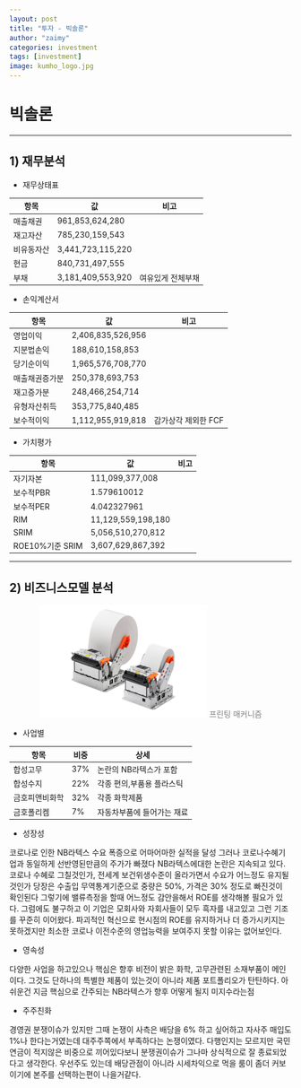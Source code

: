 ```yaml
---
layout: post
title: "투자 - 빅솔론"
author: "zaimy"
categories: investment
tags: [investment]
image: kumho_logo.jpg
---
```


# 빅솔론
-------------
## 1) 재무분석

- 재무상태표

|항목|값|비고|
|------|----|---|
|매출채권|961,853,624,280||
|재고자산|785,230,159,543||
|비유동자산|3,441,723,115,220 ||
|현금|840,731,497,555||
|부채|3,181,409,553,920 |여유있게 전체부채|

- 손익계산서

|항목|값|비고|
|------|----|---|
|영업이익|2,406,835,526,956||
|지분법손익|188,610,158,853||
|당기순이익|1,965,576,708,770||
|매출채권증가분|250,378,693,753||
|재고증가분|248,466,254,714||
|유형자산취득|353,775,840,485||
|보수적이익|1,112,955,919,818|감가상각 제외한 FCF|

- 가치평가

|항목|값|비고|
|------|----|---|
|자기자본|111,099,377,008||
|보수적PBR|1.579610012||
|보수적PER|4.042327961||
|RIM|11,129,559,198,180||
|SRIM|5,056,510,270,812||
|ROE10%기준 SRIM|3,607,629,867,392||

-------------
## 2) 비즈니스모델 분석
<figure style="text-align:center">
    <img src="assets/img/bixolon00101.png" style="width: 300px; height: 200px">
    <font color="gray">프린팅 매커니즘</font> 
</figure>

- 사업별

|항목|비중|상세|
|------|----|---|
|합성고무|37%|논란의 NB라텍스가 포함|
|합성수지|22%|각종 편의,부품용 플라스틱|
|금호피앤비화학|32%|각종 화학제품|
|금호폴리켐|7%|자동차부품에 들어가는 재료|

- 성장성

코로나로 인한 NB라텍스 수요 폭증으로 어마어마한 실적을 달성
그러나 코로나수혜기업과 동일하게 선반영된만큼의 주가가 빠졌다
NB라텍스에대한 논란은 지속되고 있다.
코로나 수혜로 그칠것인가, 전세계 보건위생수준이 올라가면서 수요가 어느정도 유지될것인가
당장은 수출입 무역통계기준으로 중량은 50%, 가격은 30% 정도로 빠진것이 확인된다
그렇기에 밸류측정을 할때 어느정도 감안을해서 ROE를 생각해볼 필요가 있다.
그럼에도 불구하고 이 기업은 모회사와 자회사들이 모두 흑자를 내고있고 그런 기조를 꾸준히 이어왔다.
파괴적인 혁신으로 현시점의 ROE를 유지하거나 더 증가시키지는 못하겠지만 최소한 코로나 이전수준의 영업능력을 보여주지 못할 이유는 없어보인다.

- 영속성

다양한 사업을 하고있으나
핵심은 향후 비전이 밝은 화학, 고무관련된 소재부품이 메인이다.
그것도 단하나의 특별한 제품이 있는것이 아니라 제품 포트폴리오가 탄탄하다.
아쉬운건 지금 핵심으로 간주되는 NB라텍스가 향후 어떻게 될지 미지수라는점

- 주주친화

경영권 분쟁이슈가 있지만
그때 논쟁이 사측은 배당을 6% 하고 싶어하고 자사주 매입도 1%나 한다는거였는데
대주주쪽에서 부족하다는 논쟁이였다.
다행인지는 모르지만 국민연금이 적지않은 비중으로 끼어있다보니 분쟁권이슈가 그나마 상식적으로 잘 종료되었다고 생각한다.
우선주도 있는데 배당관점이 아니라 시세차익으로 먹을 룸이 좀더 커보이기에 본주를 선택하는편이 나을거같다.